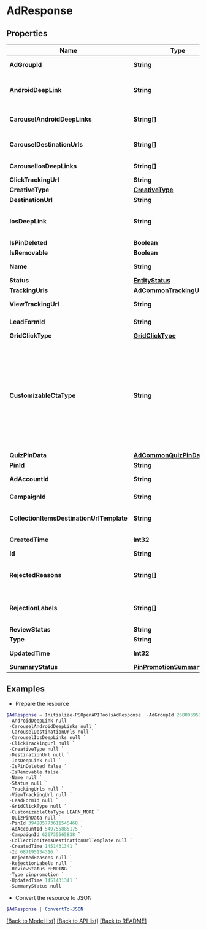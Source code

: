 # AdResponse
## Properties

Name | Type | Description | Notes
------------ | ------------- | ------------- | -------------
**AdGroupId** | **String** | ID of the ad group that contains the ad. | [optional] 
**AndroidDeepLink** | **String** | Deep link URL for Android devices. Not currently available. Using this field will generate an error. | [optional] 
**CarouselAndroidDeepLinks** | **String[]** | Comma-separated deep links for the carousel pin on Android. | [optional] 
**CarouselDestinationUrls** | **String[]** | Comma-separated destination URLs for the carousel pin to promote. | [optional] 
**CarouselIosDeepLinks** | **String[]** | Comma-separated deep links for the carousel pin on iOS. | [optional] 
**ClickTrackingUrl** | **String** | Tracking url for the ad clicks. | [optional] 
**CreativeType** | [**CreativeType**](CreativeType.md) |  | [optional] 
**DestinationUrl** | **String** | Destination URL. | [optional] 
**IosDeepLink** | **String** | Deep link URL for iOS devices. Not currently available. Using this field will generate an error. | [optional] 
**IsPinDeleted** | **Boolean** | Is original pin deleted? | [optional] 
**IsRemovable** | **Boolean** | Is pin repinnable? | [optional] 
**Name** | **String** | Name of the ad - 255 chars max. | [optional] 
**Status** | [**EntityStatus**](EntityStatus.md) |  | [optional] 
**TrackingUrls** | [**AdCommonTrackingUrls**](AdCommonTrackingUrls.md) |  | [optional] 
**ViewTrackingUrl** | **String** | Tracking URL for ad impressions. | [optional] 
**LeadFormId** | **String** | Lead form ID for lead ad generation. | [optional] 
**GridClickType** | [**GridClickType**](GridClickType.md) |  | [optional] 
**CustomizableCtaType** | **String** | Select a call to action (CTA) to display below your ad. Available only for ads with direct links enabled. CTA options for consideration and conversion campaigns are LEARN_MORE, SHOP_NOW, BOOK_NOW, SIGN_UP, VISIT_WEBSITE, BUY_NOW, GET_OFFER, ORDER_NOW, ADD_TO_CART (for conversion campaigns with add to cart conversion events only) | [optional] 
**QuizPinData** | [**AdCommonQuizPinData**](AdCommonQuizPinData.md) |  | [optional] 
**PinId** | **String** | Pin ID. | [optional] 
**AdAccountId** | **String** | The ID of the advertiser that this ad belongs to. | [optional] 
**CampaignId** | **String** | ID of the ad campaign that contains this ad. | [optional] 
**CollectionItemsDestinationUrlTemplate** | **String** | Destination URL template for all items within a collections drawer. | [optional] 
**CreatedTime** | **Int32** | Pin creation time. Unix timestamp in seconds. | [optional] 
**Id** | **String** | The ID of this ad. | [optional] 
**RejectedReasons** | **String[]** | Enum reason why the pin was rejected. Returned if &lt;code&gt;review_status&lt;/code&gt; is &quot;&quot;REJECTED&quot;&quot;. | [optional] 
**RejectionLabels** | **String[]** | Text reason why the pin was rejected. Returned if &lt;code&gt;review_status&lt;/code&gt; is &quot;&quot;REJECTED&quot;&quot;. | [optional] 
**ReviewStatus** | **String** | Ad review status | [optional] 
**Type** | **String** | Always &quot;&quot;ad&quot;&quot;. | [optional] 
**UpdatedTime** | **Int32** | Last update time. Unix timestamp in seconds. | [optional] 
**SummaryStatus** | [**PinPromotionSummaryStatus**](PinPromotionSummaryStatus.md) | Ad summary status | [optional] 

## Examples

- Prepare the resource
```powershell
$AdResponse = Initialize-PSOpenAPIToolsAdResponse  -AdGroupId 2680059592705 `
 -AndroidDeepLink null `
 -CarouselAndroidDeepLinks null `
 -CarouselDestinationUrls null `
 -CarouselIosDeepLinks null `
 -ClickTrackingUrl null `
 -CreativeType null `
 -DestinationUrl null `
 -IosDeepLink null `
 -IsPinDeleted false `
 -IsRemovable false `
 -Name null `
 -Status null `
 -TrackingUrls null `
 -ViewTrackingUrl null `
 -LeadFormId null `
 -GridClickType null `
 -CustomizableCtaType LEARN_MORE `
 -QuizPinData null `
 -PinId 394205773611545468 `
 -AdAccountId 549755885175 `
 -CampaignId 626735565838 `
 -CollectionItemsDestinationUrlTemplate null `
 -CreatedTime 1451431341 `
 -Id 687195134316 `
 -RejectedReasons null `
 -RejectionLabels null `
 -ReviewStatus PENDING `
 -Type pinpromotion `
 -UpdatedTime 1451431341 `
 -SummaryStatus null
```

- Convert the resource to JSON
```powershell
$AdResponse | ConvertTo-JSON
```

[[Back to Model list]](../README.md#documentation-for-models) [[Back to API list]](../README.md#documentation-for-api-endpoints) [[Back to README]](../README.md)

